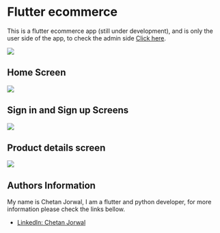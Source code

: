 # Flutter ecommerce 

This is a flutter ecommerce app (still under development), and is only the user side of the app, 
to check the admin side [Click here](https://github.com/Santos-Enoque/admin_side_flutter_ecommerce_app/tree/add_product).

<img src="images/flutter_ecommerce.jpg">

## Home Screen
<img src="images/home.jpg">

## Sign in and Sign up Screens
<img src="images/sign.jpg">

## Product details screen
<img src="images/img2.png">


## Authors Information
My name is Chetan Jorwal, I am a flutter and python developer, for more information please check the links bellow.

- [LinkedIn: Chetan Jorwal](https://www.linkedin.com/in/chetan-jorwal-b459561a0/)

